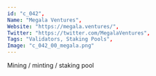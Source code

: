 ```yaml
--- 
id: "c_042", 
Name: "Megala Ventures", 
Website: "https://megala.ventures/", 
Twitter: "https://twitter.com/MegalaVentures", 
Tags: "Validators, Staking Pools", 
Image: "c_042_00_megala.png" 
--- 
```

<!--lang:en--> 
Mining / minting / staking pool
<!--lang:es--] 
Minería / acuñación / grupo de participación
<!--lang:de--] 
Mining / Minting / Staking-Pool
<!--lang:fr--] 
Pool minier / monnayeur / jalonnement
<!--lang:pl--] 
Górnictwo / bicie / tyczenie puli
<!--lang:uk--] 
Майнінг / карбування / стейкинг-пул
[!--lang:*--> 
